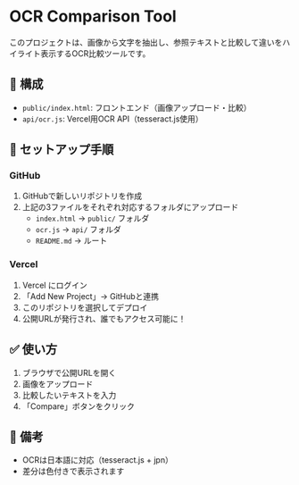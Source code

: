 # OCR Comparison Tool

このプロジェクトは、画像から文字を抽出し、参照テキストと比較して違いをハイライト表示するOCR比較ツールです。

## 📁 構成

- `public/index.html`: フロントエンド（画像アップロード・比較）
- `api/ocr.js`: Vercel用OCR API（tesseract.js使用）

## 🚀 セットアップ手順

### GitHub

1. GitHubで新しいリポジトリを作成
2. 上記の3ファイルをそれぞれ対応するフォルダにアップロード
   - `index.html` → `public/` フォルダ
   - `ocr.js` → `api/` フォルダ
   - `README.md` → ルート

### Vercel

1. Vercel にログイン
2. 「Add New Project」→ GitHubと連携
3. このリポジトリを選択してデプロイ
4. 公開URLが発行され、誰でもアクセス可能に！

## ✅ 使い方

1. ブラウザで公開URLを開く
2. 画像をアップロード
3. 比較したいテキストを入力
4. 「Compare」ボタンをクリック

## 📝 備考

- OCRは日本語に対応（tesseract.js + jpn）
- 差分は色付きで表示されます
